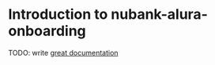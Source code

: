 # Introduction to nubank-alura-onboarding

TODO: write [great documentation](http://jacobian.org/writing/what-to-write/)
